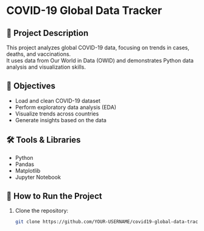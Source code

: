 # COVID-19 Global Data Tracker

## 📌 Project Description
This project analyzes global COVID-19 data, focusing on trends in cases, deaths, and vaccinations.  
It uses data from Our World in Data (OWID) and demonstrates Python data analysis and visualization skills.

## 🎯 Objectives
- Load and clean COVID-19 dataset
- Perform exploratory data analysis (EDA)
- Visualize trends across countries
- Generate insights based on the data

## 🛠 Tools & Libraries
- Python
- Pandas
- Matplotlib
- Jupyter Notebook

## 🚀 How to Run the Project
1. Clone the repository:
   ```bash
   git clone https://github.com/YOUR-USERNAME/covid19-global-data-tracker.git
